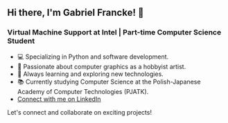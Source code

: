 ## Hi there, I'm Gabriel Francke! 👋

### Virtual Machine Support at Intel | Part-time Computer Science Student

- 💻 Specializing in Python and software development.
- 🎨 Passionate about computer graphics as a hobbyist artist.
- 🚀 Always learning and exploring new technologies.
- 📚 Currently studying Computer Science at the Polish-Japanese Academy of Computer Technologies (PJATK).
- [Connect with me on LinkedIn](https://www.linkedin.com/in/gabriel-francke-72259428a/)

Let's connect and collaborate on exciting projects!

